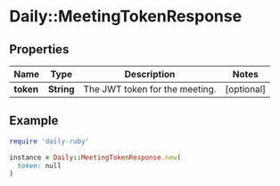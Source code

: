 # Daily::MeetingTokenResponse

## Properties

| Name | Type | Description | Notes |
| ---- | ---- | ----------- | ----- |
| **token** | **String** | The JWT token for the meeting. | [optional] |

## Example

```ruby
require 'daily-ruby'

instance = Daily::MeetingTokenResponse.new(
  token: null
)
```

